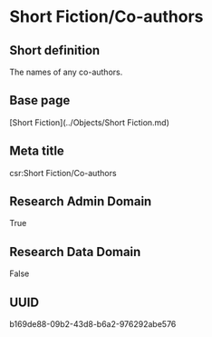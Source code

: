 # Short Fiction/Co-authors
## Short definition
The names of any co-authors.
## Base page
[Short Fiction](../Objects/Short Fiction.md)
## Meta title
csr:Short Fiction/Co-authors
## Research Admin Domain
True
## Research Data Domain
False
## UUID
b169de88-09b2-43d8-b6a2-976292abe576
